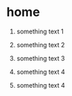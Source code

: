 # home
1. something text 1
2. something text 2
3. something text 3

4. something text 4
5. something text 4
